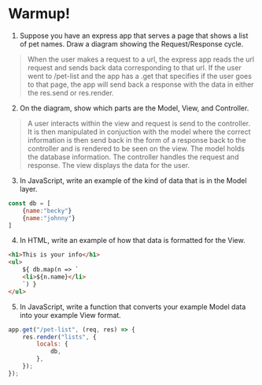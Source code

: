 # Warmup!

1. Suppose you have an express app that serves a page that shows a list of pet names.
   Draw a diagram showing the Request/Response cycle.

> When the user makes a request to a url, the express app reads the url request and sends back data corresponding to that url. If the user went to /pet-list and the app has a .get that specifies if the user goes to that page, the app will send back a response with the data in either the res.send or res.render.

2. On the diagram, show which parts are the Model, View, and Controller.

> A user interacts within the view and request is send to the controller. It is then manipulated in conjuction with the model where the correct information is then send back in the form of a response back to the controller and is rendered to be seen on the view. The model holds the database information. The controller handles the request and response. The view displays the data for the user.

3. In JavaScript, write an example of the kind of data that is in the Model layer.

```js MODEL LAYER
const db = [
    {name:"becky"}
    {name:"johnny"}
]
```

4. In HTML, write an example of how that data is formatted for the View.

```html VIEW LAYER
<h1>This is your info</h1>
<ul>
	${ db.map(n => `
	<li>${n.name}</li>
	`) }
</ul>
```

5. In JavaScript, write a function that converts your example Model data into your example View format.

```js CONTROLLER LAYER
app.get("/pet-list", (req, res) => {
	res.render("lists", {
		locals: {
			db,
		},
	});
});
```
